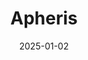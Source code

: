 ---  
layout: startup_page  
title: "Apheris"  
id: "apheris.com"  
permalink: "/apherisapheris.com01022025/"  
website: "https://www.apheris.com/"  
funding_round: "Series A"  
funding_amount: "$8.25M"  
investors: "OTB Ventures, eCAPITAL, Octopus Ventures, Heal Capital"  
about: "Apheris develops a federated computing platform that allows for secure access to health data for AI model training without moving the data. This addresses the challenges of patient privacy, regulation, and IP protection in building AI solutions for life sciences and pharmaceutics. The platform enables collaboration and unlocks the value of sensitive data for AI applications."  
markets: "AI, Healthtech, Life Sciences, Pharmaceutics"  
hq: "Berlin, Germany"  
founded_year: "2018"  
linkedin: "https://www.linkedin.com/company/apheris/"  
twitter: "https://twitter.com/apheris_AI"  
instagram: ""  
facebook: ""  
crunchbase: "https://www.crunchbase.com/organization/apheris-ai"  
pitchbook: "https://pitchbook.com/profiles/company/265973-59"  

date_display: "02-Jan-2025"  
date: "2025-01-02"

# SEO Optimization  
meta_title: "Apheris - Series A Funding ($8.25M)"  
meta_description: "Apheris, Apheris develops a federated computing platform that allows for secure access to health data for AI model training without moving the data. This addre..."  
meta_keywords: "Apheris, AI, Healthtech, Life Sciences, Pharmaceutics, Series A funding"  
canonical_url: "https://startup.projectstartups.com/apherisapheris.com01022025/"  
---
